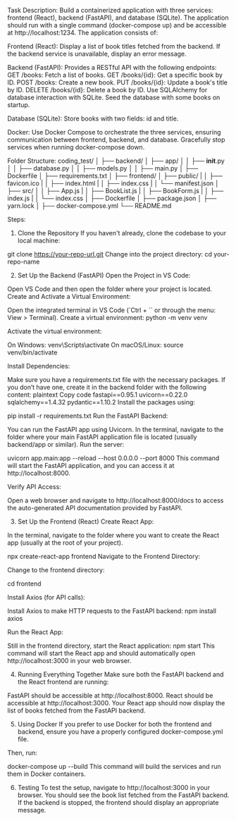 Task Description:
Build a containerized application with three services: frontend (React), backend (FastAPI), and database (SQLite). The application should run with a single command (docker-compose up) and be accessible at http://localhost:1234. The application consists of:

Frontend (React):
Display a list of book titles fetched from the backend.
If the backend service is unavailable, display an error message.

Backend (FastAPI):
Provides a RESTful API with the following endpoints:
GET /books: Fetch a list of books.
GET /books/{id}: Get a specific book by ID.
POST /books: Create a new book.
PUT /books/{id}: Update a book's title by ID.
DELETE /books/{id}: Delete a book by ID.
Use SQLAlchemy for database interaction with SQLite.
Seed the database with some books on startup.

Database (SQLite):
Store books with two fields: id and title.

Docker:
Use Docker Compose to orchestrate the three services, ensuring communication between frontend, backend, and database.
Gracefully stop services when running docker-compose down.

Folder Structure:
coding_test/
│
├── backend/
│   ├── app/
│   │   ├── __init__.py
│   │   ├── database.py
│   │   ├── models.py
│   │   ├── main.py
│   ├── Dockerfile
│   ├── requirements.txt
│
├── frontend/
│   ├── public/
|   │   ├── favicon.ico
|   │   ├── index.html
|   │   ├── index.css
|   │   └── manifest.json
│   ├── src/
│   │   ├── App.js
|   │   ├── BookList.js
|   │   ├── BookForm.js
|   │   ├── index.js
|   │   └── index.css
│   ├── Dockerfile
│   ├── package.json
│   ├── yarn.lock
│
├── docker-compose.yml
└── README.md



Steps:
1. Clone the Repository
If you haven't already, clone the codebase to your local machine:

git clone https://your-repo-url.git
Change into the project directory:
cd your-repo-name

2. Set Up the Backend (FastAPI)
Open the Project in VS Code:

Open VS Code and then open the folder where your project is located.
Create and Activate a Virtual Environment:

Open the integrated terminal in VS Code (`Ctrl + `` or through the menu: View > Terminal).
Create a virtual environment:
python -m venv venv

Activate the virtual environment:

On Windows:
venv\Scripts\activate
On macOS/Linux:
source venv/bin/activate

Install Dependencies:

Make sure you have a requirements.txt file with the necessary packages. If you don’t have one, create it in the backend folder with the following content:
plaintext
Copy code
fastapi==0.95.1
uvicorn==0.22.0
sqlalchemy==1.4.32
pydantic==1.10.2
Install the packages using:

pip install -r requirements.txt
Run the FastAPI Backend:

You can run the FastAPI app using Uvicorn. In the terminal, navigate to the folder where your main FastAPI application file is located (usually backend/app or similar).
Run the server:

uvicorn app.main:app --reload --host 0.0.0.0 --port 8000
This command will start the FastAPI application, and you can access it at http://localhost:8000.

Verify API Access:

Open a web browser and navigate to http://localhost:8000/docs to access the auto-generated API documentation provided by FastAPI.

3. Set Up the Frontend (React)
Create React App:

In the terminal, navigate to the folder where you want to create the React app (usually at the root of your project).

npx create-react-app frontend
Navigate to the Frontend Directory:

Change to the frontend directory:

cd frontend

Install Axios (for API calls):

Install Axios to make HTTP requests to the FastAPI backend:
npm install axios

Run the React App:

Still in the frontend directory, start the React application:
npm start
This command will start the React app and should automatically open http://localhost:3000 in your web browser.

4. Running Everything Together
Make sure both the FastAPI backend and the React frontend are running:

FastAPI should be accessible at http://localhost:8000.
React should be accessible at http://localhost:3000.
Your React app should now display the list of books fetched from the FastAPI backend.

5. Using Docker 
If you prefer to use Docker for both the frontend and backend, ensure you have a properly configured docker-compose.yml file. 

Then, run:

docker-compose up --build
This command will build the services and run them in Docker containers.

6. Testing
To test the setup, navigate to http://localhost:3000 in your browser. You should see the book list fetched from the FastAPI backend.
If the backend is stopped, the frontend should display an appropriate message.